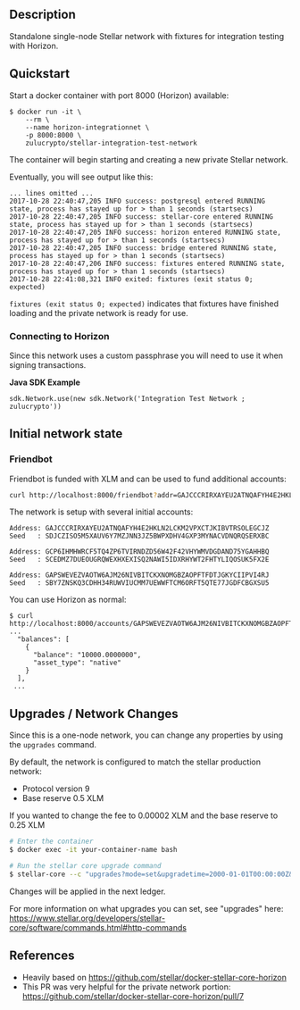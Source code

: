 ## Description

Standalone single-node Stellar network with fixtures for integration testing with
Horizon.

## Quickstart

Start a docker container with port 8000 (Horizon) available:

```$bash
$ docker run -it \
    --rm \
    --name horizon-integrationnet \
    -p 8000:8000 \
    zulucrypto/stellar-integration-test-network
```

The container will begin starting and creating a new private Stellar network.

Eventually, you will see output like this:

```$bash
... lines omitted ... 
2017-10-28 22:40:47,205 INFO success: postgresql entered RUNNING state, process has stayed up for > than 1 seconds (startsecs)
2017-10-28 22:40:47,205 INFO success: stellar-core entered RUNNING state, process has stayed up for > than 1 seconds (startsecs)
2017-10-28 22:40:47,205 INFO success: horizon entered RUNNING state, process has stayed up for > than 1 seconds (startsecs)
2017-10-28 22:40:47,205 INFO success: bridge entered RUNNING state, process has stayed up for > than 1 seconds (startsecs)
2017-10-28 22:40:47,206 INFO success: fixtures entered RUNNING state, process has stayed up for > than 1 seconds (startsecs)
2017-10-28 22:41:08,321 INFO exited: fixtures (exit status 0; expected)
```

`fixtures (exit status 0; expected)` indicates that fixtures have finished loading
and the private network is ready for use.

### Connecting to Horizon

Since this network uses a custom passphrase you will need to use it when signing transactions.

**Java SDK Example**
```
sdk.Network.use(new sdk.Network('Integration Test Network ; zulucrypto'))
```

## Initial network state

### Friendbot

Friendbot is funded with XLM and can be used to fund additional accounts:

```bash
curl http://localhost:8000/friendbot?addr=GAJCCCRIRXAYEU2ATNQAFYH4E2HKLN2LCKM2VPXCTJKIBVTRSOLEGCJZ
```

The network is setup with several initial accounts:

```text
Address: GAJCCCRIRXAYEU2ATNQAFYH4E2HKLN2LCKM2VPXCTJKIBVTRSOLEGCJZ
Seed   : SDJCZISO5M5XAUV6Y7MZJNN3JZ5BWPXDHV4GXP3MYNACVDNQRQSERXBC

Address: GCP6IHMHWRCF5TQ4ZP6TVIRNDZD56W42F42VHYWMVDGDAND75YGAHHBQ
Seed   : SCEDMZ7DUEOUGRQWEXHXEXISQ2NAWI5IDXRHYWT2FHTYLIQOSUK5FX2E

Address: GAPSWEVEZVAOTW6AJM26NIVBITCKXNOMGBZAOPFTFDTJGKYCIIPVI4RJ
Seed   : SBY7ZNSKQ3CDHH34RUWVIUCMM7UEWWFTCM6ORFT5QTE77JGDFCBGXSU5
```

You can use Horizon as normal:

```text
$ curl http://localhost:8000/accounts/GAPSWEVEZVAOTW6AJM26NIVBITCKXNOMGBZAOPFTFDTJGKYCIIPVI4RJ
...
  "balances": [
    {
      "balance": "10000.0000000",
      "asset_type": "native"
    }
  ],
 ...
```

## Upgrades / Network Changes

Since this is a one-node network, you can change any properties by using the `upgrades` command.

By default, the network is configured to match the stellar production network:
 * Protocol version 9
 * Base reserve 0.5 XLM
 
If you wanted to change the fee to 0.00002 XLM and the base reserve to 0.25 XLM

```bash
# Enter the container
$ docker exec -it your-container-name bash

# Run the stellar core upgrade command
$ stellar-core --c "upgrades?mode=set&upgradetime=2000-01-01T00:00:00Z&basereserve=2500000&fee=200"
```

Changes will be applied in the next ledger.

For more information on what upgrades you can set, see "upgrades" here: https://www.stellar.org/developers/stellar-core/software/commands.html#http-commands

## References

* Heavily based on https://github.com/stellar/docker-stellar-core-horizon
* This PR was very helpful for the private network portion: https://github.com/stellar/docker-stellar-core-horizon/pull/7
